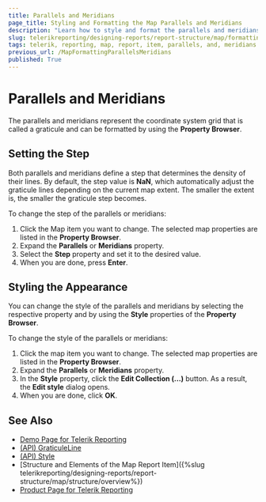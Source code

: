 ```yaml
---
title: Parallels and Meridians
page_title: Styling and Formatting the Map Parallels and Meridians 
description: "Learn how to style and format the parallels and meridians of the Telerik Reporting Map report item."
slug: telerikreporting/designing-reports/report-structure/map/formatting-a-map/parallels-and-meridians
tags: telerik, reporting, map, report, item, parallels, and, meridians
previous_url: /MapFormattingParallelsMeridians
published: True
---
```


# Parallels and Meridians

The parallels and meridians represent the coordinate system grid that is called a graticule and can be formatted by using the __Property Browser__. 

## Setting the Step

Both parallels and meridians define a step that determines the density of their lines. By default, the step value is __NaN__, which automatically adjust the graticule lines depending on the current map extent. The smaller the extent is, the smaller the graticule step becomes. 

To change the step of the parallels or meridians:

1. Click the Map item you want to change. The selected map properties are listed in the __Property Browser__. 
1. Expand the __Parallels__ or __Meridians__ property. 
1. Select the __Step__ property and set it to the desired value. 
1. When you are done, press __Enter__. 

## Styling the Appearance

You can change the style of the parallels and meridians by selecting the respective property and by using the __Style__ properties of the __Property Browser__. 

To change the style of the parallels or meridians:

1. Click the map item you want to change. The selected map properties are listed in the __Property Browser__. 
1. Expand the __Parallels__ or __Meridians__ property. 
1. In the __Style__ property, click the __Edit Collection (…)__ button. As a result, the __Edit style__ dialog opens. 
1. When you are done, click **OK**. 

## See Also
 
* [Demo Page for Telerik Reporting](https://demos.telerik.com/reporting)
* [(API) GraticuleLine](/reporting/api/Telerik.Reporting.GraticuleLine)
* [(API) Style](/reporting/api/Telerik.Reporting.Drawing.Style)
* [Structure and Elements of the Map Report Item]({%slug telerikreporting/designing-reports/report-structure/map/structure/overview%})
* [Product Page for Telerik Reporting](https://www.telerik.com/products/reporting)
